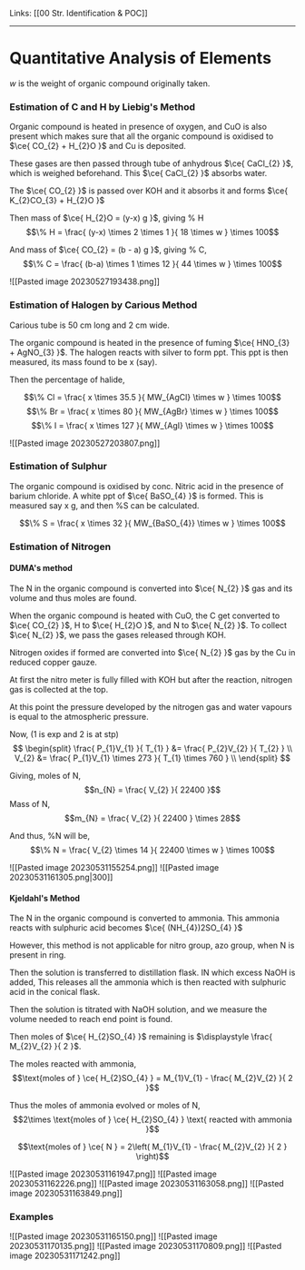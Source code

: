 Links: [[00 Str. Identification & POC]]
___
# Quantitative Analysis of Elements
$w$ is the weight of organic compound originally taken.

### Estimation of C and H by Liebig's Method
Organic compound is heated in presence of oxygen, and CuO is also present which makes sure that all the organic compound is oxidised  to $\ce{ CO_{2} + H_{2}O }$ and Cu is deposited. 

These gases are then passed through tube of anhydrous $\ce{ CaCl_{2} }$, which is weighed beforehand. This $\ce{ CaCl_{2} }$  absorbs water.

The $\ce{ CO_{2} }$ is passed over KOH and it absorbs it and forms $\ce{ K_{2}CO_{3} + H_{2}O }$ 

Then mass of $\ce{ H_{2}O = (y-x) g }$, giving % H
$$\% H = \frac{ (y-x) \times 2 \times 1  }{ 18 \times w } \times 100$$

And mass of $\ce{ CO_{2} = (b - a) g }$, giving % C,
$$\% C = \frac{ (b-a) \times 1 \times 12 }{ 44 \times w } \times 100$$

![[Pasted image 20230527193438.png]]

### Estimation of Halogen by Carious Method
Carious tube is  50 cm long and 2 cm wide. 

The organic compound is heated in the presence of fuming $\ce{ HNO_{3} + AgNO_{3} }$. The halogen reacts with silver to form ppt. This ppt is then measured, its mass found to be x (say).

Then the percentage of halide,

$$\% Cl = \frac{ x \times 35.5 }{ MW_{AgCl} \times w } \times 100$$
$$\% Br = \frac{ x \times 80 }{ MW_{AgBr} \times w } \times 100$$
$$\% I = \frac{ x \times 127 }{ MW_{AgI} \times w } \times 100$$

![[Pasted image 20230527203807.png]]

### Estimation of Sulphur
The organic compound is oxidised by conc. Nitric acid in the presence of barium chloride. A white ppt of $\ce{ BaSO_{4} }$ is formed. This is measured say x g, and then %S can be calculated. 

$$\% S = \frac{ x \times 32 }{ MW_{BaSO_{4}} \times w } \times 100$$

### Estimation of Nitrogen
#### DUMA's method
The N in the organic compound is converted into $\ce{ N_{2} }$ gas and its volume and thus moles are found.

When the organic compound is heated with CuO, the C get converted to $\ce{ CO_{2} }$, H to $\ce{ H_{2}O }$, and N to $\ce{ N_{2} }$. To collect $\ce{ N_{2} }$, we pass the gases released through KOH.

Nitrogen oxides if formed are converted into $\ce{ N_{2} }$ gas by the Cu in reduced copper gauze. 

At first the nitro meter is fully filled with KOH but after the reaction, nitrogen gas is collected at the top. 

At this point the pressure developed by the nitrogen gas and water vapours is equal to the atmospheric pressure.

Now, (1 is exp and 2 is at stp)
$$
\begin{split}
\frac{ P_{1}V_{1} }{ T_{1} } &= \frac{ P_{2}V_{2} }{ T_{2} } \\
V_{2} &= \frac{ P_{1}V_{1} \times 273 }{ T_{1} \times 760 } \\
\end{split}
$$

Giving, moles of N,
$$n_{N} = \frac{ V_{2} }{ 22400 }$$
Mass of N,
$$m_{N} = \frac{ V_{2} }{ 22400  } \times 28$$

And thus, %N will be,
$$\% N = \frac{ V_{2} \times 14 }{ 22400 \times w } \times 100$$

![[Pasted image 20230531155254.png]]
![[Pasted image 20230531161305.png|300]]

#### Kjeldahl's Method
The N in the organic compound is converted to ammonia. This ammonia reacts with sulphuric acid becomes $\ce{ (NH_{4})2SO_{4} }$

However, this method is not applicable for nitro group, azo group, when N is present in ring. 

Then the solution is transferred to distillation flask. IN which excess NaOH is added, This releases all the ammonia which is then reacted with sulphuric acid in the conical flask.

Then the solution is titrated with NaOH solution, and we measure the volume needed to reach end point is found. 

Then moles of $\ce{ H_{2}SO_{4} }$ remaining is $\displaystyle \frac{ M_{2}V_{2} }{ 2 }$.

The moles reacted with ammonia,
$$\text{moles of } \ce{ H_{2}SO_{4} } = M_{1}V_{1} - \frac{ M_{2}V_{2} }{ 2 }$$

Thus the moles of ammonia evolved or moles of N,
$$2\times \text{moles of } \ce{ H_{2}SO_{4} } \text{ reacted with ammonia }$$

$$\text{moles of } \ce{ N } = 2\left( M_{1}V_{1} - \frac{ M_{2}V_{2} }{ 2 } \right)$$

![[Pasted image 20230531161947.png]]
![[Pasted image 20230531162226.png]]
![[Pasted image 20230531163058.png]]
![[Pasted image 20230531163849.png]]

### Examples
![[Pasted image 20230531165150.png]]
![[Pasted image 20230531170135.png]]
![[Pasted image 20230531170809.png]]
![[Pasted image 20230531171242.png]]